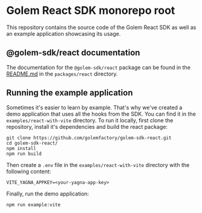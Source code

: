 # Golem React SDK monorepo root

This repository contains the source code of the Golem React SDK as well as an example application showcasing its usage.

## @golem-sdk/react documentation

The documentation for the `@golem-sdk/react` package can be found in the [README.md](./packages/react/README.md) in the `packages/react` directory.

## Running the example application

Sometimes it's easier to learn by example. That's why we've created a demo application that uses all the hooks from the SDK. You can find it in the `examples/react-with-vite` directory. To run it locally, first clone the repository, install it's dependencies and build the react package:

```
git clone https://github.com/golemfactory/golem-sdk-react.git
cd golem-sdk-react/
npm install
npm run build
```

Then create a `.env` file in the `examples/react-with-vite` directory with the following content:

```
VITE_YAGNA_APPKEY=<your-yagna-app-key>
```

Finally, run the demo application:

```
npm run example:vite
```
